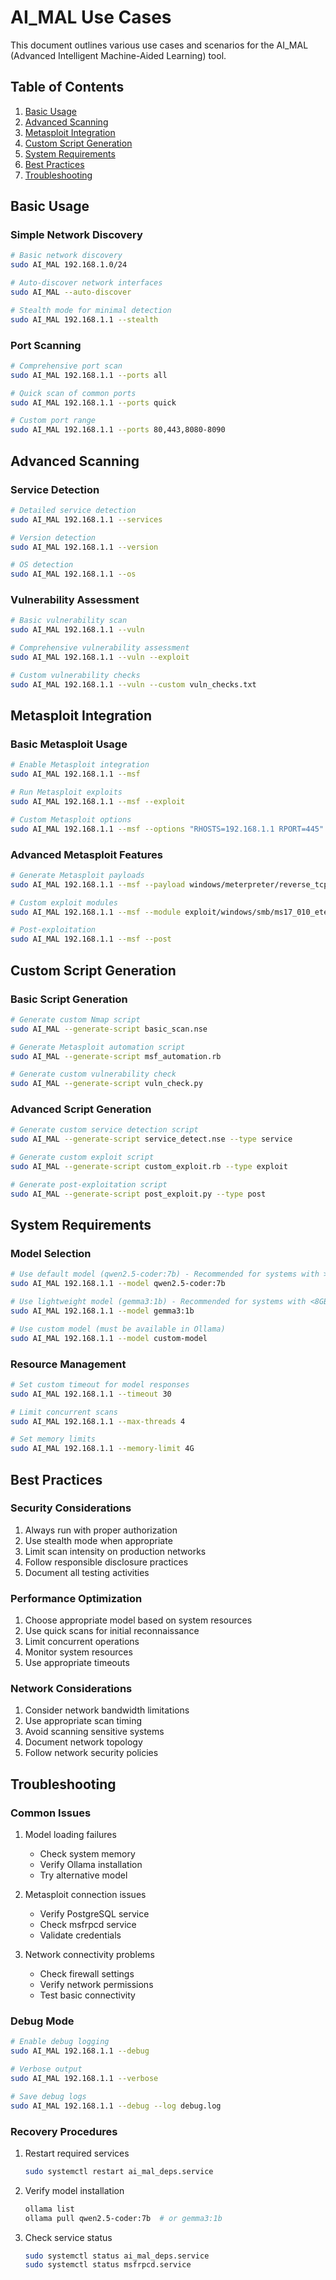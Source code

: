 # AI_MAL Use Cases

This document outlines various use cases and scenarios for the AI_MAL (Advanced Intelligent Machine-Aided Learning) tool.

## Table of Contents
1. [Basic Usage](#basic-usage)
2. [Advanced Scanning](#advanced-scanning)
3. [Metasploit Integration](#metasploit-integration)
4. [Custom Script Generation](#custom-script-generation)
5. [System Requirements](#system-requirements)
6. [Best Practices](#best-practices)
7. [Troubleshooting](#troubleshooting)

## Basic Usage

### Simple Network Discovery
```bash
# Basic network discovery
sudo AI_MAL 192.168.1.0/24

# Auto-discover network interfaces
sudo AI_MAL --auto-discover

# Stealth mode for minimal detection
sudo AI_MAL 192.168.1.1 --stealth
```

### Port Scanning
```bash
# Comprehensive port scan
sudo AI_MAL 192.168.1.1 --ports all

# Quick scan of common ports
sudo AI_MAL 192.168.1.1 --ports quick

# Custom port range
sudo AI_MAL 192.168.1.1 --ports 80,443,8080-8090
```

## Advanced Scanning

### Service Detection
```bash
# Detailed service detection
sudo AI_MAL 192.168.1.1 --services

# Version detection
sudo AI_MAL 192.168.1.1 --version

# OS detection
sudo AI_MAL 192.168.1.1 --os
```

### Vulnerability Assessment
```bash
# Basic vulnerability scan
sudo AI_MAL 192.168.1.1 --vuln

# Comprehensive vulnerability assessment
sudo AI_MAL 192.168.1.1 --vuln --exploit

# Custom vulnerability checks
sudo AI_MAL 192.168.1.1 --vuln --custom vuln_checks.txt
```

## Metasploit Integration

### Basic Metasploit Usage
```bash
# Enable Metasploit integration
sudo AI_MAL 192.168.1.1 --msf

# Run Metasploit exploits
sudo AI_MAL 192.168.1.1 --msf --exploit

# Custom Metasploit options
sudo AI_MAL 192.168.1.1 --msf --options "RHOSTS=192.168.1.1 RPORT=445"
```

### Advanced Metasploit Features
```bash
# Generate Metasploit payloads
sudo AI_MAL 192.168.1.1 --msf --payload windows/meterpreter/reverse_tcp

# Custom exploit modules
sudo AI_MAL 192.168.1.1 --msf --module exploit/windows/smb/ms17_010_eternalblue

# Post-exploitation
sudo AI_MAL 192.168.1.1 --msf --post
```

## Custom Script Generation

### Basic Script Generation
```bash
# Generate custom Nmap script
sudo AI_MAL --generate-script basic_scan.nse

# Generate Metasploit automation script
sudo AI_MAL --generate-script msf_automation.rb

# Generate custom vulnerability check
sudo AI_MAL --generate-script vuln_check.py
```

### Advanced Script Generation
```bash
# Generate custom service detection script
sudo AI_MAL --generate-script service_detect.nse --type service

# Generate custom exploit script
sudo AI_MAL --generate-script custom_exploit.rb --type exploit

# Generate post-exploitation script
sudo AI_MAL --generate-script post_exploit.py --type post
```

## System Requirements

### Model Selection
```bash
# Use default model (qwen2.5-coder:7b) - Recommended for systems with >8GB RAM
sudo AI_MAL 192.168.1.1 --model qwen2.5-coder:7b

# Use lightweight model (gemma3:1b) - Recommended for systems with <8GB RAM
sudo AI_MAL 192.168.1.1 --model gemma3:1b

# Use custom model (must be available in Ollama)
sudo AI_MAL 192.168.1.1 --model custom-model
```

### Resource Management
```bash
# Set custom timeout for model responses
sudo AI_MAL 192.168.1.1 --timeout 30

# Limit concurrent scans
sudo AI_MAL 192.168.1.1 --max-threads 4

# Set memory limits
sudo AI_MAL 192.168.1.1 --memory-limit 4G
```

## Best Practices

### Security Considerations
1. Always run with proper authorization
2. Use stealth mode when appropriate
3. Limit scan intensity on production networks
4. Follow responsible disclosure practices
5. Document all testing activities

### Performance Optimization
1. Choose appropriate model based on system resources
2. Use quick scans for initial reconnaissance
3. Limit concurrent operations
4. Monitor system resources
5. Use appropriate timeouts

### Network Considerations
1. Consider network bandwidth limitations
2. Use appropriate scan timing
3. Avoid scanning sensitive systems
4. Document network topology
5. Follow network security policies

## Troubleshooting

### Common Issues
1. Model loading failures
   - Check system memory
   - Verify Ollama installation
   - Try alternative model

2. Metasploit connection issues
   - Verify PostgreSQL service
   - Check msfrpcd service
   - Validate credentials

3. Network connectivity problems
   - Check firewall settings
   - Verify network permissions
   - Test basic connectivity

### Debug Mode
```bash
# Enable debug logging
sudo AI_MAL 192.168.1.1 --debug

# Verbose output
sudo AI_MAL 192.168.1.1 --verbose

# Save debug logs
sudo AI_MAL 192.168.1.1 --debug --log debug.log
```

### Recovery Procedures
1. Restart required services
   ```bash
   sudo systemctl restart ai_mal_deps.service
   ```

2. Verify model installation
   ```bash
   ollama list
   ollama pull qwen2.5-coder:7b  # or gemma3:1b
   ```

3. Check service status
   ```bash
   sudo systemctl status ai_mal_deps.service
   sudo systemctl status msfrpcd.service
   ```
   
